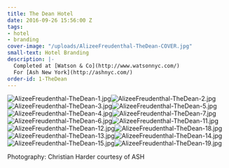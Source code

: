 ```yaml
---
title: The Dean Hotel
date: 2016-09-26 15:56:00 Z
tags:
- hotel
- branding
cover-image: "/uploads/AlizeeFreudenthal-TheDean-COVER.jpg"
small-text: Hotel Branding
description: |-
  Completed at [Watson & Co](http://www.watsonnyc.com/)
  For [Ash New York](http://ashnyc.com/)
order-id: 1-TheDean
---
```


![AlizeeFreudenthal-TheDean-1.jpg](/uploads/AlizeeFreudenthal-TheDean-1.jpg)![AlizeeFreudenthal-TheDean-2.jpg](/uploads/AlizeeFreudenthal-TheDean-2.jpg)![AlizeeFreudenthal-TheDean-3.jpg](/uploads/AlizeeFreudenthal-TheDean-3.jpg)![AlizeeFreudenthal-TheDean-5.jpg](/uploads/AlizeeFreudenthal-TheDean-5.jpg)![AlizeeFreudenthal-TheDean-4.jpg](/uploads/AlizeeFreudenthal-TheDean-4.jpg)![AlizeeFreudenthal-TheDean-7.jpg](/uploads/AlizeeFreudenthal-TheDean-7.jpg)![AlizeeFreudenthal-TheDean-6.jpg](/uploads/AlizeeFreudenthal-TheDean-6.jpg)![AlizeeFreudenthal-TheDean-11.jpg](/uploads/AlizeeFreudenthal-TheDean-11.jpg)![AlizeeFreudenthal-TheDean-12.jpg](/uploads/AlizeeFreudenthal-TheDean-12.jpg)![AlizeeFreudenthal-TheDean-18.jpg](/uploads/AlizeeFreudenthal-TheDean-18.jpg)![AlizeeFreudenthal-TheDean-13.jpg](/uploads/AlizeeFreudenthal-TheDean-13.jpg)![AlizeeFreudenthal-TheDean-14.jpg](/uploads/AlizeeFreudenthal-TheDean-14.jpg)![AlizeeFreudenthal-TheDean-15.jpg](/uploads/AlizeeFreudenthal-TheDean-15.jpg)![AlizeeFreudenthal-TheDean-19.jpg](/uploads/AlizeeFreudenthal-TheDean-19.jpg)

Photography: Christian Harder courtesy of ASH
